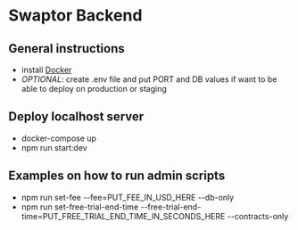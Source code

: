 # Swaptor Backend

## General instructions

- install [Docker](https://docs.docker.com/desktop/install/mac-install/)
- _OPTIONAL_: create .env file and put PORT and DB values if want to be able to deploy on production or staging

## Deploy localhost server

- docker-compose up
- npm run start:dev

## Examples on how to run admin scripts

- npm run set-fee --fee=PUT_FEE_IN_USD_HERE --db-only
- npm run set-free-trial-end-time --free-trial-end-time=PUT_FREE_TRIAL_END_TIME_IN_SECONDS_HERE --contracts-only
